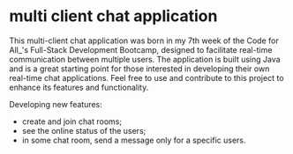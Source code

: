 # multi client chat application

This multi-client chat application was born in my 7th week of the Code for All_'s Full-Stack Development Bootcamp, designed to facilitate real-time communication between multiple users. The application is built using Java and is a great starting point for those interested in developing their own real-time chat applications. Feel free to use and contribute to this project to enhance its features and functionality.

Developing new features: 
- create and join chat rooms;
- see the online status of the users;
- in some chat room, send a message only for a specific users.
